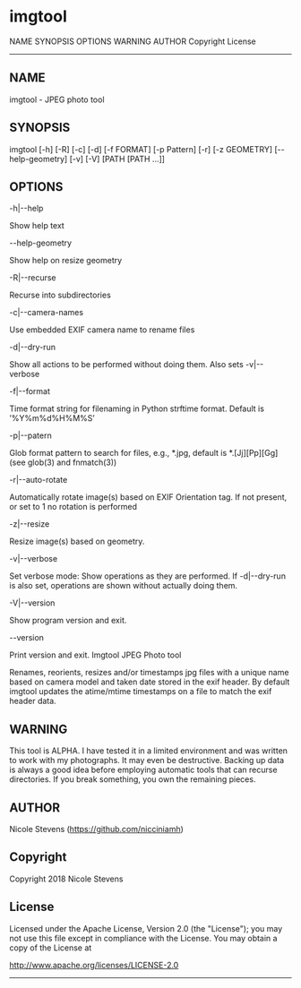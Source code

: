 # imgtool #

NAME
SYNOPSIS
OPTIONS
WARNING
AUTHOR
Copyright
License

- - -

## NAME  ##

imgtool - JPEG photo tool

## SYNOPSIS  ##

imgtool [-h] [-R] [-c] [-d] [-f FORMAT] [-p Pattern] [-r] [-z GEOMETRY]
[--help-geometry] [-v] [-V] [PATH [PATH ...]]

## OPTIONS  ##

-h|--help

Show help text

--help-geometry

Show help on resize geometry

-R|--recurse

Recurse into subdirectories

-c|--camera-names

Use embedded EXIF camera name to rename files

-d|--dry-run

Show all actions to be performed without doing them. Also sets
-v|--verbose

-f|--format

Time format string for filenaming in Python strftime format. Default is
’%Y%m%d%H%M%S’

-p|--patern

Glob format pattern to search for files, e.g., *.jpg, default is
*.[Jj][Pp][Gg] (see glob(3) and fnmatch(3))

-r|--auto-rotate

Automatically rotate image(s) based on EXIF Orientation tag. If not
present, or set to 1 no rotation is performed

-z|--resize

Resize image(s) based on geometry.

-v|--verbose

Set verbose mode: Show operations as they are performed. If
-d|--dry-run is also set, operations are shown without actually doing
them.

-V|--version

Show program version and exit.

--version

Print version and exit. Imgtool JPEG Photo tool

Renames, reorients, resizes and/or timestamps jpg files with a unique
name based on camera model and taken date stored in the exif header. By
default imgtool updates the atime/mtime timestamps on a file to match
the exif header data.

## WARNING  ##

This tool is ALPHA. I have tested it in a limited environment and was
written to work with my photographs. It may even be destructive.
Backing up data is always a good idea before employing automatic tools
that can recurse directories. If you break something, you own the
remaining pieces.

## AUTHOR  ##

Nicole Stevens (https://github.com/nicciniamh)

## Copyright  ##

Copyright 2018 Nicole Stevens

## License  ##

Licensed under the Apache License, Version 2.0 (the "License"); you may
not use this file except in compliance with the License. You may obtain
a copy of the License at

http://www.apache.org/licenses/LICENSE-2.0

- - -
